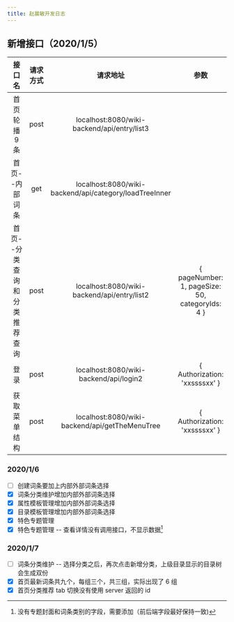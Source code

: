 ```yaml
---
title: 赵晨敏开发日志
---
```


## 新增接口（2020/1/5）

| 接口名 | 请求方式 | 请求地址 | 参数 |
|:---:|:---:|:---:| :---: |
| 首页轮播 9 条 | post | localhost:8080/wiki-backend/api/entry/list3 |  |
| 首页--内部词条 | get | localhost:8080/wiki-backend/api/category/loadTreeInner |  |
| 首页--分类查询和分类推荐查询 | post | localhost:8080/wiki-backend/api/entry/list2 | { pageNumber: 1, pageSize: 50, categoryIds: 4 } |
| 登录 | post | localhost:8080/wiki-backend/api/login2 | { Authorization: 'xxssssxx' } |
| 获取菜单结构 | post | localhost:8080/wiki-backend/api/getTheMenuTree | { Authorization: 'xxssssxx' }

### 2020/1/6

- [ ] 创建词条要加上内部外部词条选择
- [x] 词条分类维护增加内部外部词条选择
- [x] 属性模板管理增加内部外部词条选择
- [x] 目录模板管理增加内部外部词条选择
- [x] 特色专题管理
- [x] 特色专题管理 -- 查看详情没有调用接口，不显示数据[^1]

[^1]: 没有专题封面和词条类别的字段，需要添加（前后端字段最好保持一致)

### 2020/1/7

- [ ] 词条分类维护 -- 选择分类之后，再次点击新增分类，上级目录显示的目录树会生成双份
- [x] 首页最新词条共九个，每组三个，共三组，实际出现了 6 组
- [x] 首页分类推荐 tab 切换没有使用 server 返回的 id

